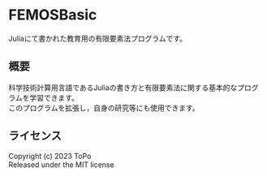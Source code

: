 # FEMOSBasic
Juliaにて書かれた教育用の有限要素法プログラムです。  

## 概要
科学技術計算用言語であるJuliaの書き方と有限要素法に関する基本的なプログラムを学習できます。  
このプログラムを拡張し，自身の研究等にも使用できます。

## ライセンス
Copyright (c) 2023 ToPo  
Released under the MIT license
